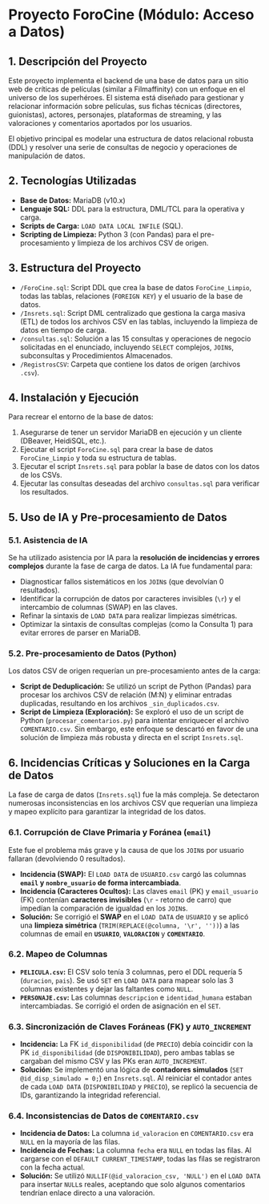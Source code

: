 # Proyecto ForoCine (Módulo: Acceso a Datos)

## 1. Descripción del Proyecto

Este proyecto implementa el backend de una base de datos para un sitio web de críticas de películas (similar a Filmaffinity) con un enfoque en el universo de los superhéroes. El sistema está diseñado para gestionar y relacionar información sobre películas, sus fichas técnicas (directores, guionistas), actores, personajes, plataformas de streaming, y las valoraciones y comentarios aportados por los usuarios.

El objetivo principal es modelar una estructura de datos relacional robusta (DDL) y resolver una serie de consultas de negocio y operaciones de manipulación de datos.

## 2. Tecnologías Utilizadas

* **Base de Datos:** MariaDB (v10.x)
* **Lenguaje SQL:** DDL para la estructura, DML/TCL para la operativa y carga.
* **Scripts de Carga:** `LOAD DATA LOCAL INFILE` (SQL).
* **Scripting de Limpieza:** Python 3 (con Pandas) para el pre-procesamiento y limpieza de los archivos CSV de origen.

## 3. Estructura del Proyecto

* `/ForoCine.sql`: Script DDL que crea la base de datos `ForoCine_Limpio`, todas las tablas, relaciones (`FOREIGN KEY`) y el usuario de la base de datos.
* `/Insrets.sql`: Script DML centralizado que gestiona la carga masiva (ETL) de todos los archivos CSV en las tablas, incluyendo la limpieza de datos en tiempo de carga.
* `/consultas.sql`: Solución a las 15 consultas y operaciones de negocio solicitadas en el enunciado, incluyendo `SELECT` complejos, `JOIN`s, subconsultas y Procedimientos Almacenados.
* `/RegistrosCSV`: Carpeta que contiene los datos de origen (archivos `.csv`).

## 4. Instalación y Ejecución

Para recrear el entorno de la base de datos:

1.  Asegurarse de tener un servidor MariaDB en ejecución y un cliente (DBeaver, HeidiSQL, etc.).
2.  Ejecutar el script `ForoCine.sql` para crear la base de datos `ForoCine_Limpio` y toda su estructura de tablas.
3.  Ejecutar el script `Insrets.sql` para poblar la base de datos con los datos de los CSVs.
4.  Ejecutar las consultas deseadas del archivo `consultas.sql` para verificar los resultados.

## 5. Uso de IA y Pre-procesamiento de Datos

### 5.1. Asistencia de IA

Se ha utilizado asistencia por IA para la **resolución de incidencias y errores complejos** durante la fase de carga de datos. La IA fue fundamental para:
* Diagnosticar fallos sistemáticos en los `JOIN`s (que devolvían 0 resultados).
* Identificar la corrupción de datos por caracteres invisibles (`\r`) y el intercambio de columnas (SWAP) en las claves.
* Refinar la sintaxis de `LOAD DATA` para realizar limpiezas simétricas.
* Optimizar la sintaxis de consultas complejas (como la Consulta 1) para evitar errores de parser en MariaDB.

### 5.2. Pre-procesamiento de Datos (Python)

Los datos CSV de origen requerían un pre-procesamiento antes de la carga:
* **Script de Deduplicación:** Se utilizó un script de Python (Pandas) para procesar los archivos CSV de relación (M:N) y eliminar entradas duplicadas, resultando en los archivos `_sin_duplicados.csv`.
* **Script de Limpieza (Exploración):** Se exploró el uso de un script de Python (`procesar_comentarios.py`) para intentar enriquecer el archivo `COMENTARIO.csv`. Sin embargo, este enfoque se descartó en favor de una solución de limpieza más robusta y directa en el script `Insrets.sql`.

## 6. Incidencias Críticas y Soluciones en la Carga de Datos

La fase de carga de datos (`Insrets.sql`) fue la más compleja. Se detectaron numerosas inconsistencias en los archivos CSV que requerían una limpieza y mapeo explícito para garantizar la integridad de los datos.

### 6.1. Corrupción de Clave Primaria y Foránea (`email`)
Este fue el problema más grave y la causa de que los `JOIN`s por usuario fallaran (devolviendo 0 resultados).

* **Incidencia (SWAP):** El `LOAD DATA` de `USUARIO.csv` cargó las columnas **`email` y `nombre_usuario` de forma intercambiada**.
* **Incidencia (Caracteres Ocultos):** Las claves `email` (PK) y `email_usuario` (FK) contenían **caracteres invisibles** (`\r` - retorno de carro) que impedían la comparación de igualdad en los `JOIN`s.
* **Solución:** Se corrigió el **SWAP** en el `LOAD DATA` de `USUARIO` y se aplicó una **limpieza simétrica** (`TRIM(REPLACE(@columna, '\r', ''))`) a las columnas de email en **`USUARIO`**, **`VALORACION`** y **`COMENTARIO`**.

### 6.2. Mapeo de Columnas
* **`PELICULA.csv`:** El CSV solo tenía 3 columnas, pero el DDL requería 5 (`duracion`, `pais`). Se usó `SET` en `LOAD DATA` para mapear solo las 3 columnas existentes y dejar las faltantes como `NULL`.
* **`PERSONAJE.csv`:** Las columnas `descripcion` e `identidad_humana` estaban intercambiadas. Se corrigió el orden de asignación en el `SET`.

### 6.3. Sincronización de Claves Foráneas (FK) y `AUTO_INCREMENT`
* **Incidencia:** La FK `id_disponibilidad` (de `PRECIO`) debía coincidir con la PK `id_disponibilidad` (de `DISPONIBILIDAD`), pero ambas tablas se cargaban del mismo CSV y las PKs eran `AUTO_INCREMENT`.
* **Solución:** Se implementó una lógica de **contadores simulados** (`SET @id_disp_simulado = 0;`) en `Insrets.sql`. Al reiniciar el contador antes de cada `LOAD DATA` (`DISPONIBILIDAD` y `PRECIO`), se replicó la secuencia de IDs, garantizando la integridad referencial.

### 6.4. Inconsistencias de Datos de `COMENTARIO.csv`
* **Incidencia de Datos:** La columna `id_valoracion` en `COMENTARIO.csv` era `NULL` en la mayoría de las filas.
* **Incidencia de Fechas:** La columna `fecha` era `NULL` en todas las filas. Al cargarse con el `DEFAULT CURRENT_TIMESTAMP`, todas las filas se registraron con la fecha actual.
* **Solución:** Se utilizó `NULLIF(@id_valoracion_csv, 'NULL')` en el `LOAD DATA` para insertar `NULL`s reales, aceptando que solo algunos comentarios tendrían enlace directo a una valoración.
